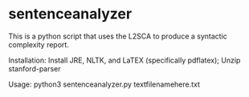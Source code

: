 # sentenceanalyzer
This is a python script that uses the L2SCA to produce a syntactic complexity report.

Installation:
Install JRE, NLTK, and LaTEX (specifically pdflatex);
Unzip stanford-parser

Usage:
python3 sentenceanalyzer.py textfilenamehere.txt
